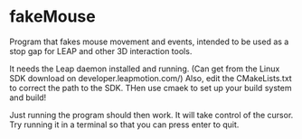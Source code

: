 fakeMouse
=========

Program that fakes mouse movement and events, intended to be used as a stop gap for LEAP and other 3D interaction tools.

It needs the Leap daemon installed and running. (Can get from the Linux SDK download on developer.leapmotion.com/)
Also, edit the CMakeLists.txt to correct the path to the SDK.
THen use cmaek to set up your build system and build!

Just running the program should then work. It will take control of the cursor. Try running it in a terminal so that you can press enter to quit.

